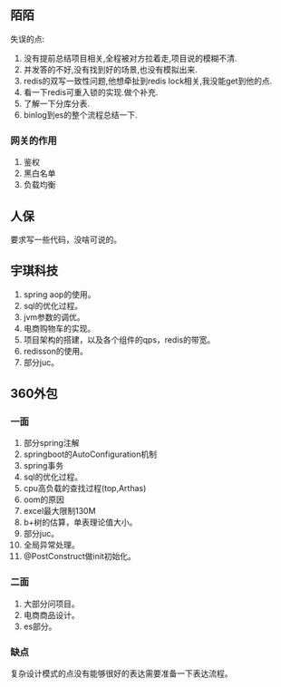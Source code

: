 ## 陌陌

失误的点:

1. 没有提前总结项目相关,全程被对方拉着走,项目说的模糊不清.
2. 并发答的不好,没有找到好的场景,也没有模拟出来.
3. redis的双写一致性问题,他想牵扯到redis lock相关,我没能get到他的点.
4. 看一下redis可重入锁的实现.做个补充.
5. 了解一下分库分表.
6. binlog到es的整个流程总结一下.

### 网关的作用

1. 鉴权
2. 黑白名单
3. 负载均衡

## 人保

要求写一些代码，没啥可说的。

## 宇琪科技

1. spring aop的使用。
2. sql的优化过程。
3. jvm参数的调优。
4. 电商购物车的实现。
5. 项目架构的搭建，以及各个组件的qps，redis的带宽。
6. redisson的使用。
7. 部分juc。

## 360外包

### 一面

1. 部分spring注解
2. springboot的AutoConfiguration机制
3. spring事务
4. sql的优化过程。
5. cpu高负载的查找过程(top,Arthas)
6. oom的原因
7. excel最大限制130M
8. b+树的估算，单表理论值大小。
9. 部分juc。
10. 全局异常处理。
11. @PostConstruct做init初始化。

### 二面

1. 大部分问项目。
2. 电商商品设计。
3. es部分。

### 缺点

复杂设计模式的点没有能够很好的表达需要准备一下表达流程。
